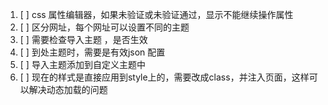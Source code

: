 1. [ ] css 属性编辑器，如果未验证或未验证通过，显示不能继续操作属性
2. [ ] 区分网址，每个网址可以设置不同的主题
3. [ ] 需要检查导入主题 ，是否生效
4. [ ] 到处主题时，需要是有效json 配置
5. [ ] 导入主题添加到自定义主题中
6. [ ] 现在的样式是直接应用到style上的，需要改成class，并注入页面，这样可以解决动态加载的问题
